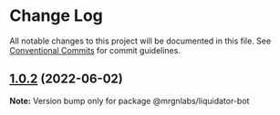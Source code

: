 # Change Log

All notable changes to this project will be documented in this file.
See [Conventional Commits](https://conventionalcommits.org) for commit guidelines.

## [1.0.2](https://github.com/mrgnlabs/marginfi-sdk/compare/@mrgnlabs/liquidator-bot@1.0.1...@mrgnlabs/liquidator-bot@1.0.2) (2022-06-02)

**Note:** Version bump only for package @mrgnlabs/liquidator-bot
